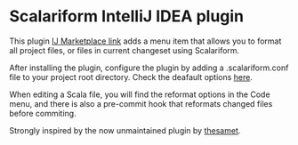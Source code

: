 Scalariform IntelliJ IDEA plugin
================================

This plugin [IJ Marketplace link](https://plugins.jetbrains.com/plugin/12996-scalariform-formatter) adds a menu item that allows you to format all project files, or files in current changeset using Scalariform.

After installing the plugin, configure the plugin by adding a .scalariform.conf file to your project root directory. Check the deafault options [here](https://github.com/Tommassino/scalariform-plugin/blob/master/.scalariform.conf).

When editing a Scala file, you will find the reformat options in the Code menu, and there is also a pre-commit hook that reformats changed files before commiting.

Strongly inspired by the now unmaintained plugin by [thesamet](https://github.com/thesamet/scalariform-intellij-plugin).

